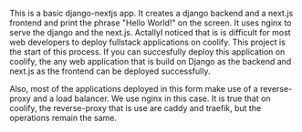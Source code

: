 This is a basic django-nextjs app. It creates a django backend and a next.js frontend and print the phrase "Hello World!" on the screen. It uses nginx to serve the django and the next.js.
ActallyI noticed that is is difficult for most web developers to deploy fullstack applications on coolify. This project is the start of this process. If you can succesfully deploy this application on coolify, the any web application that is build on Django as the backend and next.js as the frontend can be deployed successfully.

Also, most of the applications deployed in this form make use of a reverse-proxy and a load balancer. We  use nginx in this case. It is true that on coolify, the reverse-proxy that is use are caddy and traefik, but the operations remain the same.
